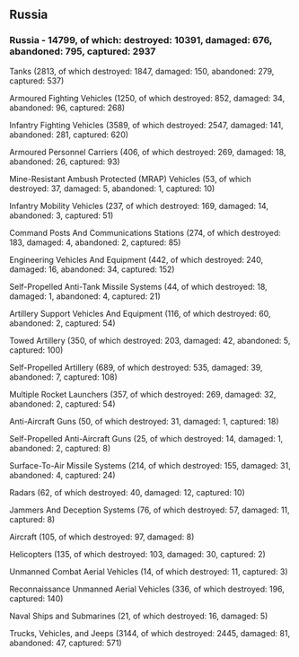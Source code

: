 
 
 ## Russia
 
 ### Russia - 14799, of which: destroyed: 10391, damaged: 676, abandoned: 795, captured: 2937

 

 

 Tanks (2813, of which destroyed: 1847, damaged: 150, abandoned: 279, captured: 537)

 Armoured Fighting Vehicles (1250, of which destroyed: 852, damaged: 34, abandoned: 96, captured: 268)

 Infantry Fighting Vehicles (3589, of which destroyed: 2547, damaged: 141, abandoned: 281, captured: 620)

 Armoured Personnel Carriers (406, of which destroyed: 269, damaged: 18, abandoned: 26, captured: 93)

 Mine-Resistant Ambush Protected (MRAP) Vehicles (53, of which destroyed: 37, damaged: 5, abandoned: 1, captured: 10)

 Infantry Mobility Vehicles (237, of which destroyed: 169, damaged: 14, abandoned: 3, captured: 51)

 Command Posts And Communications Stations (274, of which destroyed: 183, damaged: 4, abandoned: 2, captured: 85)

 Engineering Vehicles And Equipment (442, of which destroyed: 240, damaged: 16, abandoned: 34, captured: 152)

 Self-Propelled Anti-Tank Missile Systems (44, of which destroyed: 18, damaged: 1, abandoned: 4, captured: 21)

 Artillery Support Vehicles And Equipment (116, of which destroyed: 60, abandoned: 2, captured: 54)

 Towed Artillery (350, of which destroyed: 203, damaged: 42, abandoned: 5, captured: 100)

 Self-Propelled Artillery (689, of which destroyed: 535, damaged: 39, abandoned: 7, captured: 108)

 Multiple Rocket Launchers (357, of which destroyed: 269, damaged: 32, abandoned: 2, captured: 54)

 Anti-Aircraft Guns (50, of which destroyed: 31, damaged: 1, captured: 18)

 Self-Propelled Anti-Aircraft Guns (25, of which destroyed: 14, damaged: 1, abandoned: 2, captured: 8)

 Surface-To-Air Missile Systems (214, of which destroyed: 155, damaged: 31, abandoned: 4, captured: 24)

 Radars (62, of which destroyed: 40, damaged: 12, captured: 10)

 Jammers And Deception Systems (76, of which destroyed: 57, damaged: 11, captured: 8)

 Aircraft (105, of which destroyed: 97, damaged: 8)

 Helicopters (135, of which destroyed: 103, damaged: 30, captured: 2)

 Unmanned Combat Aerial Vehicles (14, of which destroyed: 11, captured: 3)

 Reconnaissance Unmanned Aerial Vehicles (336, of which destroyed: 196, captured: 140)

 Naval Ships and Submarines (21, of which destroyed: 16, damaged: 5)

 Trucks, Vehicles, and Jeeps (3144, of which destroyed: 2445, damaged: 81, abandoned: 47, captured: 571)

